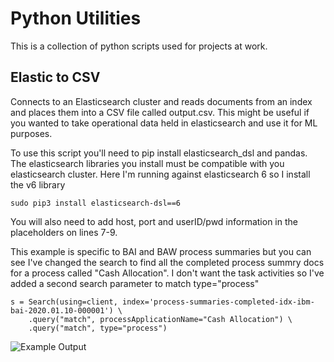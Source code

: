 # Python Utilities
This is a collection of python scripts used for projects at work.

## Elastic to CSV
Connects to an Elasticsearch cluster and reads documents from an index and places them into a CSV file called output.csv. This might be useful if you wanted to take operational data held in elasticsearch and use it for ML purposes.

To use this script you'll need to pip install elasticsearch_dsl and pandas. The elasticsearch libraries you install must be compatible with you elasticsearch cluster. Here I'm running against elasticsearch 6 so I install the v6 library

```
sudo pip3 install elasticsearch-dsl==6
```

You will also need to add host, port and userID/pwd information in the placeholders on lines 7-9.

This example is specific to BAI and BAW process summaries but you can see I've changed the search to find all the completed process summry docs for a process called "Cash Allocation". I don't want the task activities so I've added a second search parameter to match type="process"

```
s = Search(using=client, index='process-summaries-completed-idx-ibm-bai-2020.01.10-000001') \
    .query("match", processApplicationName="Cash Allocation") \
    .query("match", type="process")
```

![Example Output]()
